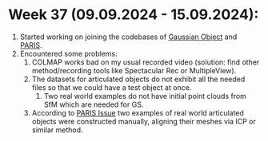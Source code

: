 # Week 37 (09.09.2024 - 15.09.2024):
1. Started working on joining the codebases of [Gaussian Object](https://github.com/GaussianObject/GaussianObject) and
[PARIS](https://github.com/3dlg-hcvc/paris).
2. Encountered some problems:
   1. COLMAP works bad on my usual recorded video (solution: find other method/recording tools like Spectacular Rec or
   MultipleView).
   2. The datasets for articulated objects do not exhibit all the needed files so that we could have a test object at once.
      1. Two real world examples do not have initial point clouds from SfM which are needed for GS.
   3. According to [PARIS Issue](https://github.com/3dlg-hcvc/paris/issues/12) two examples of real world articulated objects
   were constructed manually, aligning their meshes via ICP or similar method.
